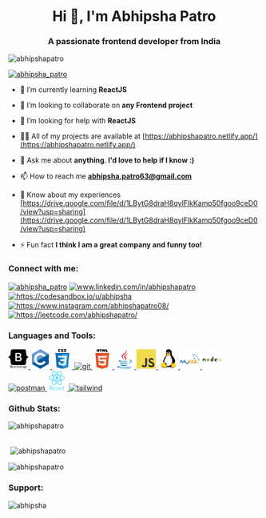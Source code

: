 <h1 align="center">Hi 👋, I'm Abhipsha Patro</h1>
<h3 align="center">A passionate frontend developer from India</h3>

<p align="left"> <img src="https://komarev.com/ghpvc/?username=abhipshapatro&label=Profile%20views&color=0e75b6&style=flat" alt="abhipshapatro" /> </p>

<p align="left"> <a href="https://twitter.com/abhipsha_patro" target="blank"><img src="https://img.shields.io/twitter/follow/abhipsha_patro?logo=twitter&style=for-the-badge" alt="abhipsha_patro" /></a> </p>

- 🌱 I’m currently learning **ReactJS**

- 👯 I’m looking to collaborate on **any Frontend project**

- 🤝 I’m looking for help with **ReactJS**

- 👨‍💻 All of my projects are available at [https://abhipshapatro.netlify.app/](https://abhipshapatro.netlify.app/)

- 💬 Ask me about **anything. I'd love to help if I know :)**

- 📫 How to reach me **abhipsha.patro63@gmail.com**

- 📄 Know about my experiences [https://drive.google.com/file/d/1LBytG8draH8qylFlkKamp50fgoo9ceD0/view?usp=sharing](https://drive.google.com/file/d/1LBytG8draH8qylFlkKamp50fgoo9ceD0/view?usp=sharing)

- ⚡ Fun fact **I think I am a great company and funny too!**

<h3 align="left">Connect with me:</h3>
<p align="left">
<a href="https://twitter.com/abhipsha_patro" target="blank"><img align="center" src="https://raw.githubusercontent.com/rahuldkjain/github-profile-readme-generator/master/src/images/icons/Social/twitter.svg" alt="abhipsha_patro" height="30" width="40" /></a>
<a href="https://linkedin.com/in/www.linkedin.com/in/abhipshapatro" target="blank"><img align="center" src="https://raw.githubusercontent.com/rahuldkjain/github-profile-readme-generator/master/src/images/icons/Social/linked-in-alt.svg" alt="www.linkedin.com/in/abhipshapatro" height="30" width="40" /></a>
<a href="https://codesandbox.com/https://codesandbox.io/u/abhipsha" target="blank"><img align="center" src="https://raw.githubusercontent.com/rahuldkjain/github-profile-readme-generator/master/src/images/icons/Social/codesandbox.svg" alt="https://codesandbox.io/u/abhipsha" height="30" width="40" /></a>
<a href="https://instagram.com/https://www.instagram.com/abhipshapatro08/" target="blank"><img align="center" src="https://raw.githubusercontent.com/rahuldkjain/github-profile-readme-generator/master/src/images/icons/Social/instagram.svg" alt="https://www.instagram.com/abhipshapatro08/" height="30" width="40" /></a>
<a href="https://www.leetcode.com/https://leetcode.com/abhipshapatro/" target="blank"><img align="center" src="https://raw.githubusercontent.com/rahuldkjain/github-profile-readme-generator/master/src/images/icons/Social/leet-code.svg" alt="https://leetcode.com/abhipshapatro/" height="30" width="40" /></a>
</p>

<h3 align="left">Languages and Tools:</h3>
<p align="left"> <a href="https://getbootstrap.com" target="_blank" rel="noreferrer"> <img src="https://raw.githubusercontent.com/devicons/devicon/master/icons/bootstrap/bootstrap-plain-wordmark.svg" alt="bootstrap" width="40" height="40"/> </a> <a href="https://www.cprogramming.com/" target="_blank" rel="noreferrer"> <img src="https://raw.githubusercontent.com/devicons/devicon/master/icons/c/c-original.svg" alt="c" width="40" height="40"/> </a> <a href="https://www.w3schools.com/css/" target="_blank" rel="noreferrer"> <img src="https://raw.githubusercontent.com/devicons/devicon/master/icons/css3/css3-original-wordmark.svg" alt="css3" width="40" height="40"/> </a> <a href="https://git-scm.com/" target="_blank" rel="noreferrer"> <img src="https://www.vectorlogo.zone/logos/git-scm/git-scm-icon.svg" alt="git" width="40" height="40"/> </a> <a href="https://www.w3.org/html/" target="_blank" rel="noreferrer"> <img src="https://raw.githubusercontent.com/devicons/devicon/master/icons/html5/html5-original-wordmark.svg" alt="html5" width="40" height="40"/> </a> <a href="https://www.java.com" target="_blank" rel="noreferrer"> <img src="https://raw.githubusercontent.com/devicons/devicon/master/icons/java/java-original.svg" alt="java" width="40" height="40"/> </a> <a href="https://developer.mozilla.org/en-US/docs/Web/JavaScript" target="_blank" rel="noreferrer"> <img src="https://raw.githubusercontent.com/devicons/devicon/master/icons/javascript/javascript-original.svg" alt="javascript" width="40" height="40"/> </a> <a href="https://www.linux.org/" target="_blank" rel="noreferrer"> <img src="https://raw.githubusercontent.com/devicons/devicon/master/icons/linux/linux-original.svg" alt="linux" width="40" height="40"/> </a> <a href="https://www.mysql.com/" target="_blank" rel="noreferrer"> <img src="https://raw.githubusercontent.com/devicons/devicon/master/icons/mysql/mysql-original-wordmark.svg" alt="mysql" width="40" height="40"/> </a> <a href="https://nodejs.org" target="_blank" rel="noreferrer"> <img src="https://raw.githubusercontent.com/devicons/devicon/master/icons/nodejs/nodejs-original-wordmark.svg" alt="nodejs" width="40" height="40"/> </a> <a href="https://postman.com" target="_blank" rel="noreferrer"> <img src="https://www.vectorlogo.zone/logos/getpostman/getpostman-icon.svg" alt="postman" width="40" height="40"/> </a> <a href="https://reactjs.org/" target="_blank" rel="noreferrer"> <img src="https://raw.githubusercontent.com/devicons/devicon/master/icons/react/react-original-wordmark.svg" alt="react" width="40" height="40"/> </a> <a href="https://tailwindcss.com/" target="_blank" rel="noreferrer"> <img src="https://www.vectorlogo.zone/logos/tailwindcss/tailwindcss-icon.svg" alt="tailwind" width="40" height="40"/> </a> </p>

<h3 align= "left">Github Stats:</h3>
<p><img align="left" src="https://github-readme-stats.vercel.app/api/top-langs?username=abhipshapatro&show_icons=true&locale=en&layout=compact" alt="abhipshapatro" /></p><br><br>

<p>&nbsp;<img align="center" src="https://github-readme-stats.vercel.app/api?username=abhipshapatro&show_icons=true&locale=en" alt="abhipshapatro" /></p>

<p><img align="center" src="https://github-readme-streak-stats.herokuapp.com/?user=abhipshapatro&" alt="abhipshapatro" /></p>


<h3 align="left">Support:</h3>
<p><a href="https://www.buymeacoffee.com/abhipsha"> <img align="left" src="https://cdn.buymeacoffee.com/buttons/v2/default-yellow.png" height="50" width="210" alt="abhipsha" /></a></p><br><br>
